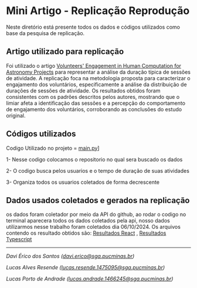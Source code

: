 # Mini Artigo - Replicação Reprodução

Neste diretório está presente todos os dados e códigos utilizados como base da pesquisa de replicação.

## Artigo utilizado para replicação

Foi utilizado o artigo [Volunteers' Engagement in Human Computation for Astronomy Projects](https://doi.org/10.1109/MCSE.2014.4) para representar a análise da duração típica de sessões de atividade. A replicação foca na metodologia proposta para caracterizar o engajamento dos voluntários, especificamente a análise da distribuição de durações de sessões de atividade. Os resultados obtidos foram consistentes com os padrões descritos pelos autores, mostrando que o limiar afeta a identificação das sessões e a percepção do comportamento de engajamento dos voluntários, corroborando as conclusões do estudo original.

## Códigos utilizados
Codigo Utilizado no projeto =  [main.py](main.py)]

1- Nesse codigo colocamos o repositorio no qual sera buscado os dados

2- O codigo busca pelos usuarios e o tempo de duração de suas atividades

3- Organiza todos os usuarios coletados de forma decrescente

## Dados usados coletados e gerados na replicação

os dados foram coletador por meio da API do github, ao rodar o codigo no terminal aparecera todos os dados coletados pela api, nosso dados utilizarmos nesse trabalho foram coletados dia 06/10/2024. Os arquivos contendo os resultado obtidos são: [Resultados React](react) , [Resultados Typescript](typescript)

---
_Davi Érico dos Santos (davi.erico@sga.pucminas.br)_

_Lucas Alves Resende (lucas.resende.1475095@sga.pucminas.br)_

_Lucas Porto de Andrade (lucas.andrade.1466245@sga.pucminas.br)_
